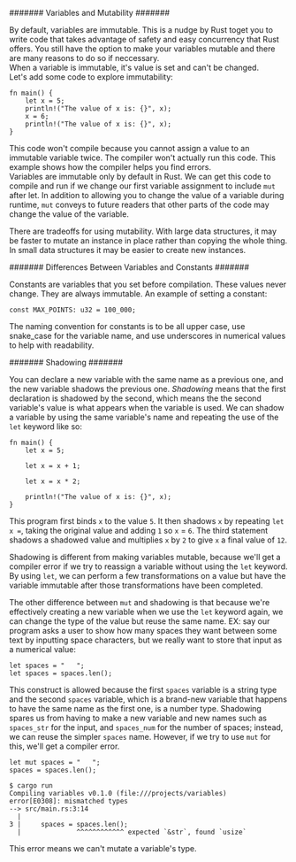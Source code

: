 ####### Variables and Mutability #######  

By default, variables are immutable.  This is a nudge by Rust toget you to write code that takes advantage of safety and easy concurrency that Rust offers.  You still have the option to make your variables mutable and there are many reasons to do so if neccessary.  
When a variable is immutable, it's value is set and can't be changed.  
Let's add some code to explore immutability:  
    
    fn main() {
        let x = 5;
        println!("The value of x is: {}", x);
        x = 6;
        println!("The value of x is: {}", x);
    }

This code won't compile because you cannot assign a value to an immutable variable twice.  The compiler won't actually run this code.  This example shows how the compiler helps you find errors.  
Variables are immutable only by default in Rust.  We can get this code to compile and run if we change our first variable assignment to include `mut` after let.  In addition to allowing you to change the value of a variable during runtime, `mut` conveys to future readers that other parts of the code may change the value of the variable.  

There are tradeoffs for using mutability.  With large data structures, it may be faster to mutate an instance in place rather than copying the whole thing.  In small data structures it may be easier to create new instances.  

####### Differences Between Variables and Constants #######  

Constants are variables that you set before compilation.  These values never change.  They are always immutable.  An example of setting a constant:  

    const MAX_POINTS: u32 = 100_000;  

The naming convention for constants is to be all upper case, use snake_case for the variable name, and use underscores in numerical values to help with readability.  

####### Shadowing #######  

You can declare a new variable with the same name as a previous one, and the new variable shadows the previous one.  *Shadowing* means that the first declaration is shadowed by the second, which means the the second variable's value is what appears when the variable is used.  We can shadow a variable by using the same variable's name and repeating the use of the `let` keyword like so:  

    fn main() {
        let x = 5;

        let x = x + 1;

        let x = x * 2;

        println!("The value of x is: {}", x);
    }  

This program first binds `x` to the value `5`.  It then shadows `x` by repeating `let x =`, taking the original value and adding `1` so `x` = `6`.  The third statement shadows a shadowed value and multiplies `x` by `2` to give `x` a final value of `12`.

Shadowing is different from making variables mutable, because we'll get a compiler error if we try to reassign a variable without using the `let` keyword.  By using `let`, we can perform a few transformations on a value but have the variable immutable after those transformations have been completed.  

The other difference between `mut` and shadowing is that because we're effectively creating a new variable when we use the `let` keyword again, we can change the type of the value but reuse the same name.  EX: say our program asks a user to show how many spaces they want between some text by inputting space characters, but we really want to store that input as a numerical value:  

    let spaces = "   ";
    let spaces = spaces.len();  

This construct is allowed because the first `spaces` variable is a string type and the second `spaces` variable, which is a brand-new variable that happens to have the same name as the first one, is a number type.  Shadowing spares us from having to make a new variable and new names such as `spaces_str` for the input, and `spaces_num` for the number of spaces; instead, we can reuse the simpler `spaces` name.  However, if we try to use `mut` for this, we'll get a compiler error.  

    let mut spaces = "   ";
    spaces = spaces.len();  

    $ cargo run
    Compiling variables v0.1.0 (file:///projects/variables)
    error[E0308]: mismatched types
    --> src/main.rs:3:14
      |
    3 |     spaces = spaces.len();
      |              ^^^^^^^^^^^^ expected `&str`, found `usize`  

This error means we can't mutate a variable's type.